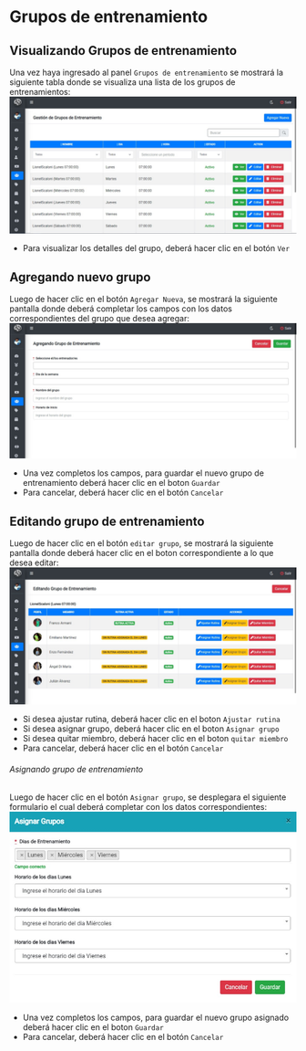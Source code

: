 # Grupos de entrenamiento
## Visualizando Grupos de entrenamiento
Una vez haya ingresado al panel `Grupos de entrenamiento` se mostrará la siguiente tabla donde se visualiza una lista de los grupos de entrenamientos:
![Imagen de gestionar grupo de entrenamiento.](../../img/admin/grupo_entrenamiento.jpg "Pantalla de gestionar grupo de entrenamiento.")

* Para visualizar los detalles del grupo, deberá hacer clic en el botón `Ver`
## Agregando nuevo grupo
Luego de hacer clic en el botón `Agregar Nueva`, se mostrará la siguiente pantalla donde deberá completar los campos con los datos correspondientes del grupo que desea agregar:
![Imagen de gestionar grupo de entrenamiento.](../../img/admin/agregando_grupo.jpg "Pantalla de gestionar grupo de entrenamiento.")

* Una vez completos los campos, para guardar el nuevo grupo de entrenamiento deberá hacer clic en el boton `Guardar`
* Para cancelar, deberá hacer clic en el botón `Cancelar`

## Editando grupo de entrenamiento
Luego de hacer clic en el botón `editar grupo`, se mostrará la siguiente pantalla donde deberá hacer clic en el boton correspondiente a lo que desea editar:
![Imagen de gestionar grupo de entrenamiento.](../../img/admin/editando_ge.jpg "Pantalla de gestionar grupo de entrenamiento.")

* Si desea ajustar rutina, deberá hacer clic en el boton `Ajustar rutina`
* Si desea asignar grupo, deberá hacer clic en el boton `Asignar grupo`
* Si desea quitar miembro, deberá hacer clic en el boton `quitar miembro`
* Para cancelar, deberá hacer clic en el botón `Cancelar`

###### Asignando grupo de entrenamiento
Luego de hacer clic en el botón `Asignar grupo`, se desplegara el siguiente formulario el cual deberá completar con los datos correspondientes:
![Imagen de gestionar grupo de entrenamiento.](../../img/admin/asignar_g.jpg "Pantalla de gestionar grupo de entrenamiento.")

* Una vez completos los campos, para guardar el nuevo grupo asignado deberá hacer clic en el boton `Guardar`
* Para cancelar, deberá hacer clic en el botón `Cancelar`